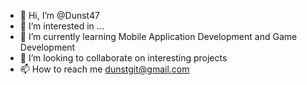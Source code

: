 - 👋 Hi, I’m @Dunst47
- 👀 I’m interested in ...
- 🌱 I’m currently learning Mobile Application Development and Game Development
- 💞️ I’m looking to collaborate on interesting projects
- 📫 How to reach me dunstgit@gmail.com
<!---
Dunst47/Dunst47 is a ✨ special ✨ repository because its `README.md` (this file) appears on your GitHub profile.
You can click the Preview link to take a look at your changes.
--->
